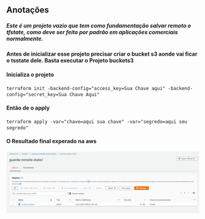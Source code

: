 ## Anotações
##### Este é um projeto vazio que tem como fundamentação salvar remoto o tfstate, como deve ser feito por padrão em aplicações comerciais normalmente.
#### Antes de inicializar esse projeto precisar criar o bucket s3 aonde vai ficar o tsstate dele. Basta executar o Projeto buckets3

#### Inicializa o projeto
```
terraform init -backend-config="access_key=Sua Chave aqui" -backend-config="secret_key=Sua Chave Aqui"
```
#### Então de o apply
```
terraform apply -var="chave=aqui sua chave" -var="segredo=aqui seu segredo"
```
#### O Resultado final experado na aws
<img src="img.png"> </br>

